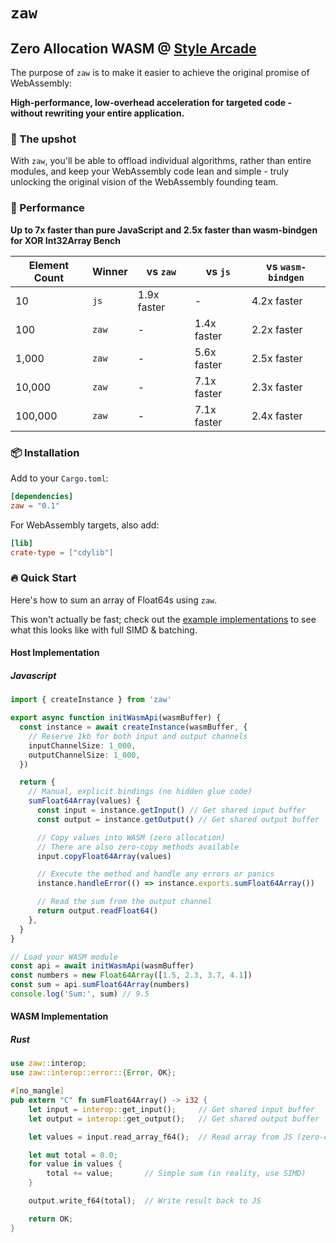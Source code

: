 # `zaw`

## Zero Allocation WASM @ <a href="https://stylearcade.com" target="_blank">Style Arcade</a>

The purpose of `zaw` is to make it easier to achieve the original promise of WebAssembly:

**High-performance, low-overhead acceleration for targeted code - without rewriting your entire application.**

### 🎯 The upshot

With `zaw`, you'll be able to offload individual algorithms, rather than entire modules, and keep your WebAssembly code lean and simple - truly unlocking the original vision of the WebAssembly founding team.

### 🚀 Performance

**Up to 7x faster than pure JavaScript and 2.5x faster than wasm-bindgen for XOR Int32Array Bench**

| Element Count | Winner | vs `zaw`    | vs `js`     | vs `wasm-bindgen` |
| ------------- | ------ | ----------- | ----------- | ----------------- |
| 10            | `js`   | 1.9x faster | -           | 4.2x faster       |
| 100           | `zaw`  | -           | 1.4x faster | 2.2x faster       |
| 1,000         | `zaw`  | -           | 5.6x faster | 2.5x faster       |
| 10,000        | `zaw`  | -           | 7.1x faster | 2.3x faster       |
| 100,000       | `zaw`  | -           | 7.1x faster | 2.4x faster       |

### 📦 Installation

Add to your `Cargo.toml`:

```toml
[dependencies]
zaw = "0.1"
```

For WebAssembly targets, also add:

```toml
[lib]
crate-type = ["cdylib"]
```

### 🔥 Quick Start

Here's how to sum an array of Float64s using `zaw`.

This won't actually be fast; check out the [example implementations](https://github.com/stylearcade/zaw/examples) to see what this looks like with full SIMD & batching.

#### Host Implementation

##### Javascript

```typescript
import { createInstance } from 'zaw'

export async function initWasmApi(wasmBuffer) {
  const instance = await createInstance(wasmBuffer, {
    // Reserve 1kb for both input and output channels
    inputChannelSize: 1_000,
    outputChannelSize: 1_000,
  })

  return {
    // Manual, explicit bindings (no hidden glue code)
    sumFloat64Array(values) {
      const input = instance.getInput() // Get shared input buffer
      const output = instance.getOutput() // Get shared output buffer

      // Copy values into WASM (zero allocation)
      // There are also zero-copy methods available
      input.copyFloat64Array(values)

      // Execute the method and handle any errors or panics
      instance.handleError(() => instance.exports.sumFloat64Array())

      // Read the sum from the output channel
      return output.readFloat64()
    },
  }
}

// Load your WASM module
const api = await initWasmApi(wasmBuffer)
const numbers = new Float64Array([1.5, 2.3, 3.7, 4.1])
const sum = api.sumFloat64Array(numbers)
console.log('Sum:', sum) // 9.5
```

#### WASM Implementation

##### Rust

```rust
use zaw::interop;
use zaw::interop::error::{Error, OK};

#[no_mangle]
pub extern "C" fn sumFloat64Array() -> i32 {
    let input = interop::get_input();     // Get shared input buffer
    let output = interop::get_output();   // Get shared output buffer

    let values = input.read_array_f64();  // Read array from JS (zero-copy!)

    let mut total = 0.0;
    for value in values {
        total += value;       // Simple sum (in reality, use SIMD)
    }

    output.write_f64(total);  // Write result back to JS

    return OK;
}
```
